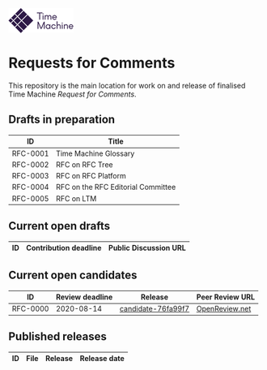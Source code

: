 [![TM Logo](tm_logo.png)](https://www.timemachine.eu)

# Requests for Comments

This repository is the main location for work on and release of finalised Time Machine _Request for Comments_.

## Drafts in preparation

| ID       | Title                              |
| -------- | ---------------------------------- |
| RFC-0001 | Time Machine Glossary              |
| RFC-0002 | RFC on RFC Tree                    |
| RFC-0003 | RFC on RFC Platform                |
| RFC-0004 | RFC on the RFC Editorial Committee |
| RFC-0005 | RFC on LTM                         |

## Current open drafts

| ID       | Contribution deadline | Public Discussion URL                                                                     |
| -------- | --------------------- | ----------------------------------------------------------------------------------------- |

## Current open candidates

| ID       | Review deadline | Release                                                                                                             | Peer Review URL |
| -------- | --------------- | ------------------------------------------------------------------------------------------------------------------- | --------------- |
| RFC-0000 | 2020-08-14      | [candidate-76fa99f7](https://github.com/time-machine-project/requests-for-comments/releases/tag/candidate-76fa99f7) | [OpenReview.net](https://openreview.net/forum?id=5M3mFneb6de)                |

## Published releases

| ID  | File | Release | Release date |
| --- | ---- | ------- | ------------ |

